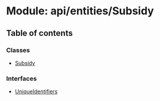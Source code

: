 # Module: api/entities/Subsidy

## Table of contents

### Classes

- [Subsidy](../wiki/api.entities.Subsidy.Subsidy)

### Interfaces

- [UniqueIdentifiers](../wiki/api.entities.Subsidy.UniqueIdentifiers)
